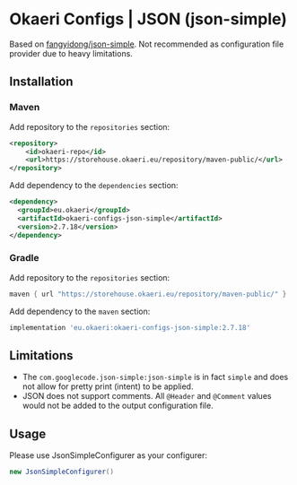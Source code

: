 # Okaeri Configs | JSON (json-simple)

Based on [fangyidong/json-simple](https://github.com/fangyidong/json-simple). Not recommended as configuration file provider due to heavy limitations.

## Installation
### Maven
Add repository to the `repositories` section:
```xml
<repository>
    <id>okaeri-repo</id>
    <url>https://storehouse.okaeri.eu/repository/maven-public/</url>
</repository>
```
Add dependency to the `dependencies` section:
```xml
<dependency>
  <groupId>eu.okaeri</groupId>
  <artifactId>okaeri-configs-json-simple</artifactId>
  <version>2.7.18</version>
</dependency>
```
### Gradle
Add repository to the `repositories` section:
```groovy
maven { url "https://storehouse.okaeri.eu/repository/maven-public/" }
```
Add dependency to the `maven` section:
```groovy
implementation 'eu.okaeri:okaeri-configs-json-simple:2.7.18'
```

## Limitations
- The `com.googlecode.json-simple:json-simple` is in fact `simple` and does not allow for pretty print (intent) to be applied.
- JSON does not support comments. All `@Header` and `@Comment` values would not be added to the output configuration file.

## Usage

Please use JsonSimpleConfigurer as your configurer:
```java
new JsonSimpleConfigurer()
```

